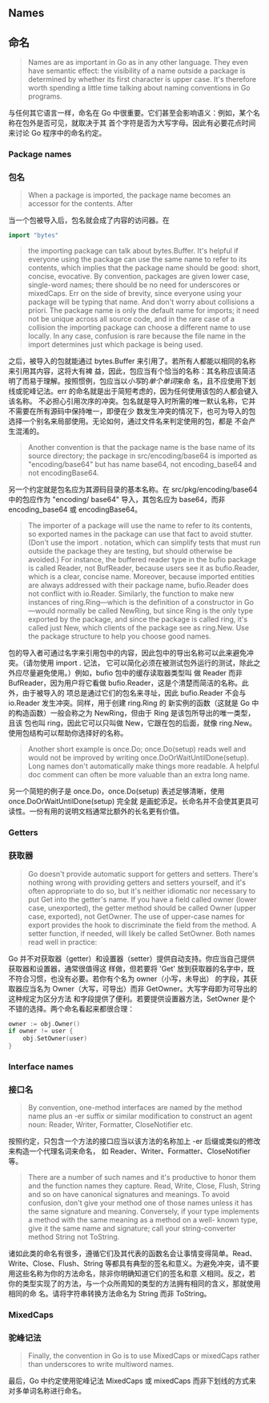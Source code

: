 ## Names

## 命名

> Names are as important in Go as in any other language. They even have semantic effect: the 
> visibility of a name outside a package is determined by whether its first character is upper case. 
> It's therefore worth spending a little time talking about naming conventions in Go programs.

与任何其它语言一样，命名在 Go 中很重要。它们甚至会影响语义：例如，某个名称在包外是否可见，就取决于其
首个字符是否为大写字母。因此有必要花点时间来讨论 Go 程序中的命名约定。

### Package names

### 包名

> When a package is imported, the package name becomes an accessor for the contents. After

当一个包被导入后，包名就会成了内容的访问器。在

``` go
import "bytes"
```
> the importing package can talk about bytes.Buffer. It's helpful if everyone using the package can 
> use the same name to refer to its contents, which implies that the package name should be good: 
> short, concise, evocative. By convention, packages are given lower case, single-word names; there 
> should be no need for underscores or mixedCaps. Err on the side of brevity, since everyone using 
> your package will be typing that name. And don't worry about collisions a priori. The package name 
> is only the default name for imports; it need not be unique across all source code, and in the rare 
> case of a collision the importing package can choose a different name to use locally. In any case, 
> confusion is rare because the file name in the import determines just which package is being used.

之后，被导入的包就能通过 bytes.Buffer 来引用了。若所有人都能以相同的名称来引用其内容，这将大有裨
益，因此，包应当有个恰当的名称：其名称应该简洁明了而易于理解。按照惯例，包应当以*小写*的*单个单词*来命
名，且不应使用下划线或驼峰记法。err 的命名就是出于简短考虑的，因为任何使用该包的人都会键入该名称。 
不必担心引用次序的冲突。包名就是导入时所需的唯一默认名称，它并不需要在所有源码中保持唯一，即便在少
数发生冲突的情况下，也可为导入的包选择一个别名来局部使用。无论如何，通过文件名来判定使用的包，都是
不会产生混淆的。

> Another convention is that the package name is the base name of its source directory; the package in 
> src/encoding/base64 is imported as "encoding/base64" but has name base64, not encoding_base64 and 
> not encodingBase64.

另一个约定就是包名应为其源码目录的基本名称。在 src/pkg/encoding/base64 中的包应作为 "encoding/
base64" 导入，其包名应为 base64，而非 encoding_base64 或 encodingBase64。

> The importer of a package will use the name to refer to its contents, so exported names in the 
> package can use that fact to avoid stutter. (Don't use the import . notation, which can simplify 
> tests that must run outside the package they are testing, but should otherwise be avoided.) For 
> instance, the buffered reader type in the bufio package is called Reader, not BufReader, because 
> users see it as bufio.Reader, which is a clear, concise name. Moreover, because imported entities 
> are always addressed with their package name, bufio.Reader does not conflict with io.Reader. 
> Similarly, the function to make new instances of ring.Ring—which is the definition of a constructor 
> in Go—would normally be called NewRing, but since Ring is the only type exported by the package, and 
> since the package is called ring, it's called just New, which clients of the package see as 
> ring.New. Use the package structure to help you choose good names.

包的导入者可通过名字来引用包中的内容，因此包中的导出名称可以此来避免冲突。（请勿使用 import . 记法，
它可以简化必须在被测试包外运行的测试，除此之外应尽量避免使用。）例如，bufio 包中的缓存读取器类型叫
做 Reader 而非 BufReader，因为用户将它看做 bufio.Reader，这是个清楚而简洁的名称。此外，由于被导入的
项总是通过它们的包名来寻址，因此 bufio.Reader 不会与 io.Reader 发生冲突。同样，用于创建 ring.Ring 的
新实例的函数（这就是 Go 中的构造函数）一般会称之为 NewRing，但由于 Ring 是该包所导出的唯一类型，且该
包也叫 ring，因此它可以只叫做 New，它跟在包的后面，就像 ring.New。使用包结构可以帮助你选择好的名称。

> Another short example is once.Do; once.Do(setup) reads well and would not be improved by writing 
> once.DoOrWaitUntilDone(setup). Long names don't automatically make things more readable. A helpful 
> doc comment can often be more valuable than an extra long name.

另一个简短的例子是 once.Do，once.Do(setup) 表述足够清晰，使用 once.DoOrWaitUntilDone(setup) 完全就
是画蛇添足。长命名并不会使其更具可读性。一份有用的说明文档通常比额外的长名更有价值。

### Getters

### 获取器

> Go doesn't provide automatic support for getters and setters. There's nothing wrong with providing 
> getters and setters yourself, and it's often appropriate to do so, but it's neither idiomatic nor 
> necessary to put Get into the getter's name. If you have a field called owner (lower case, 
> unexported), the getter method should be called Owner (upper case, exported), not GetOwner. The use 
> of upper-case names for export provides the hook to discriminate the field from the method. A setter 
> function, if needed, will likely be called SetOwner. Both names read well in practice:

Go 并不对获取器（getter）和设置器（setter）提供自动支持。你应当自己提供获取器和设置器，通常很值得这
样做，但若要将 'Get' 放到获取器的名字中，既不符合习惯，也没有必要。若你有个名为 owner（小写，未导出）
的字段，其获取器应当名为 Owner（大写，可导出）而非 GetOwner。大写字母即为可导出的这种规定为区分方法
和字段提供了便利。若要提供设置器方法，SetOwner 是个不错的选择。两个命名看起来都很合理：

``` go
owner := obj.Owner()
if owner != user {
	obj.SetOwner(user)
}
```

### Interface names

### 接口名

> By convention, one-method interfaces are named by the method name plus an -er suffix or similar 
> modification to construct an agent noun: Reader, Writer, Formatter, CloseNotifier etc.

按照约定，只包含一个方法的接口应当以该方法的名称加上 -er 后缀或类似的修改来构造一个代理名词来命名，
如 Reader、Writer、Formatter、CloseNotifier 等。

> There are a number of such names and it's productive to honor them and the function names they 
> capture. Read, Write, Close, Flush, String and so on have canonical signatures and meanings. To 
> avoid confusion, don't give your method one of those names unless it has the same signature and 
> meaning. Conversely, if your type implements a method with the same meaning as a method on a well-
> known type, give it the same name and signature; call your string-converter method String not 
> ToString.

诸如此类的命名有很多，遵循它们及其代表的函数名会让事情变得简单。Read、Write、Close、Flush、String 
等都具有典型的签名和意义。为避免冲突，请不要用这些名称为你的方法命名，除非你明确知道它们的签名和意
义相同。反之，若你的类型实现了的方法，与一个众所周知的类型的方法拥有相同的含义，那就使用相同的命
名。请将字符串转换方法命名为 String 而非 ToString。

### MixedCaps

### 驼峰记法

> Finally, the convention in Go is to use MixedCaps or mixedCaps rather than underscores to write 
> multiword names.

最后，Go 中约定使用驼峰记法 MixedCaps 或 mixedCaps 而非下划线的方式来对多单词名称进行命名。
